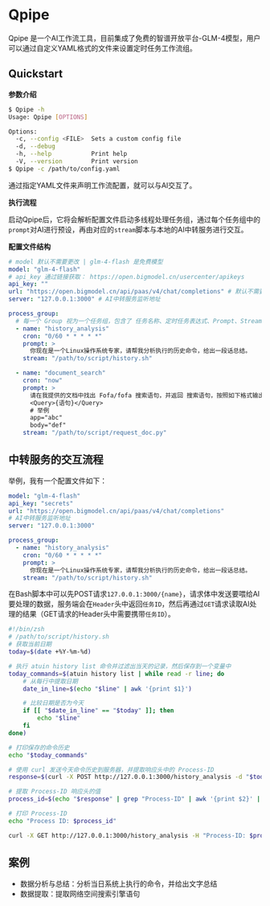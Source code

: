 # Qpipe

Qpipe 是一个AI工作流工具，目前集成了免费的智谱开放平台-GLM-4模型，用户可以通过自定义YAML格式的文件来设置定时任务工作流组。

## Quickstart

**参数介绍**

```bash
$ Qpipe -h
Usage: Qpipe [OPTIONS]

Options:
  -c, --config <FILE>  Sets a custom config file
  -d, --debug          
  -h, --help           Print help
  -V, --version        Print version
$ Qpipe -c /path/to/config.yaml
```
通过指定YAML文件来声明工作流配置，就可以与AI交互了。

**执行流程**

启动Qpipe后，它将会解析配置文件启动多线程处理任务组，通过每个任务组中的`prompt`对AI进行预设，再由对应的`stream`脚本与本地的AI中转服务进行交互。

**配置文件结构**

```yaml
# model 默认不需要更改 | glm-4-flash 是免费模型
model: "glm-4-flash"
# api_key 通过链接获取： https://open.bigmodel.cn/usercenter/apikeys
api_key: "" 
url: "https://open.bigmodel.cn/api/paas/v4/chat/completions" # 默认不需要更改
server: "127.0.0.1:3000" # AI中转服务监听地址

process_group:
  # 每一个 Group 视为一个任务组，包含了 任务名称、定时任务表达式、Prompt、Stream
  - name: "history_analysis"
    cron: "0/60 * * * * *"
    prompt: >
      你现在是一个Linux操作系统专家，请帮我分析执行的历史命令，给出一段话总结。
    stream: "/path/to/script/history.sh"

  - name: "document_search"
    cron: "now"
    prompt: >
      请在我提供的文档中找出 Fofa/fofa 搜索语句，并返回 搜索语句，按照如下格式输出：
      <Query>{语句}</Query>
      # 举例
      app="abc"
      body="def"
    stream: "/path/to/script/request_doc.py"

```

## 中转服务的交互流程

举例，我有一个配置文件如下：

```yaml
model: "glm-4-flash"
api_key: "secrets" 
url: "https://open.bigmodel.cn/api/paas/v4/chat/completions"
# AI中转服务监听地址
server: "127.0.0.1:3000"

process_group:
  - name: "history_analysis"
    cron: "0/60 * * * * *"
    prompt: >
      你现在是一个Linux操作系统专家，请帮我分析执行的历史命令，给出一段话总结。
    stream: "/path/to/script/history.sh"
```
在Bash脚本中可以先POST请求`127.0.0.1:3000/{name}`，请求体中发送要喂给AI要处理的数据，服务端会在`Header`头中返回`任务ID`，然后再通过`GET`请求读取AI处理的结果（GET请求的Header头中需要携带`任务ID`）。

```bash
#!/bin/zsh
# /path/to/script/history.sh
# 获取当前日期
today=$(date +%Y-%m-%d)

# 执行 atuin history list 命令并过滤出当天的记录，然后保存到一个变量中
today_commands=$(atuin history list | while read -r line; do
    # 从每行中提取日期
    date_in_line=$(echo "$line" | awk '{print $1}')

    # 比较日期是否为今天
    if [[ "$date_in_line" == "$today" ]]; then
        echo "$line"
    fi
done)

# 打印保存的命令历史
echo "$today_commands"

# 使用 curl 发送今天命令历史到服务器，并提取响应头中的 Process-ID
response=$(curl -X POST http://127.0.0.1:3000/history_analysis -d "$today_commands" -i)

# 提取 Process-ID 响应头的值
process_id=$(echo "$response" | grep "Process-ID" | awk '{print $2}' | tr -d '\r')

# 打印 Process-ID
echo "Process ID: $process_id"

curl -X GET http://127.0.0.1:3000/history_analysis -H "Process-ID: $process_id"
```

## 案例

- 数据分析与总结：分析当日系统上执行的命令，并给出文字总结
- 数据提取：提取网络空间搜索引擎语句
